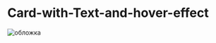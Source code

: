 # Card-with-Text-and-hover-effect

![обложка](https://user-images.githubusercontent.com/55693215/103487323-8229f680-4e15-11eb-8a90-41e876ae1645.png)
